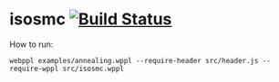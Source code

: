 # isosmc [![Build Status](https://travis-ci.org/stuhlmueller/isosmc.svg?branch=master)](https://travis-ci.org/stuhlmueller/isosmc)

How to run:

    webppl examples/annealing.wppl --require-header src/header.js --require-wppl src/isosmc.wppl

